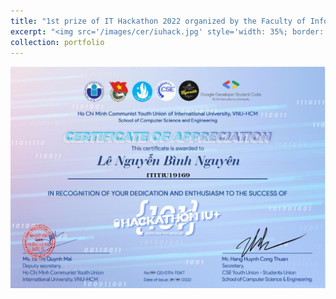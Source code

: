 ```yaml
---
title: "1st prize of IT Hackathon 2022 organized by the Faculty of Information Technology, International University (VNU-HCM)"
excerpt: "<img src='/images/cer/iuhack.jpg' style='width: 35%; border: 2px solid #000;'>"
collection: portfolio
---
```


![DigiTrans](/images/cer/iuhack.jpg)